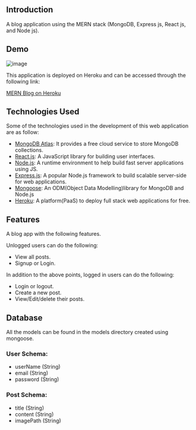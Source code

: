 ## Introduction

A blog application using the MERN stack (MongoDB, Express js, React js, and Node js).

## Demo

![image](https://user-images.githubusercontent.com/85077087/222977075-494d7800-1baf-4d14-84c5-ca952663ff12.png)

This application is deployed on Heroku and can be accessed through the following link:

[MERN Blog on Heroku](https://mern-blog-01.herokuapp.com/)

## Technologies Used

Some of the technologies used in the development of this web application are as follow:

-   [MongoDB Atlas](https://www.mongodb.com/cloud/atlas): It provides a free cloud service to store MongoDB collections.
-   [React.js](https://reactjs.org/): A JavaScript library for building user interfaces.
-   [Node.js](https://nodejs.org/en/): A runtime environment to help build fast server applications using JS.
-   [Express.js](https://expressjs.com/): A popular Node.js framework to build scalable server-side for web applications.
-   [Mongoose](https://mongoosejs.com/): An ODM(Object Data Modelling)library for MongoDB and Node.js
-   [Heroku](http://heroku.com/): A platform(PaaS) to deploy full stack web applications for free.

## Features

A blog app with the following features.

Unlogged users can do the following:

- View all posts.
- Signup or Login.

In addition to the above points, logged in users can do the following:

- Login or logout.
- Create a new post.
- View/Edit/delete their posts.

## Database

All the models can be found in the models directory created using mongoose.

### User Schema:

- userName (String)
- email (String)
- password (String)

### Post Schema:

- title (String)
- content (String)
- imagePath (String)

